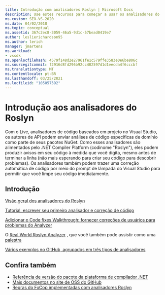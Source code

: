 ```yaml
---
title: Introdução com analisadores Roslyn | Microsoft Docs
description: Use estes recursos para começar a usar os analisadores do Roslyn no Visual Studio; inclui um tutorial e vários exemplos.
ms.custom: SEO-VS-2020
ms.date: 04/02/2018
ms.topic: conceptual
ms.assetid: 367c2ec8-3059-46a5-9d1c-57bead0419e7
author: leslierichardson95
ms.author: lerich
manager: jmartens
ms.workload:
- vssdk
ms.openlocfilehash: 4579f148d2e27961fe1c579ffe3583e0e6be806c
ms.sourcegitcommit: f2916d8fd296b92cc402597d1d1eecda4f6cccbf
ms.translationtype: MT
ms.contentlocale: pt-BR
ms.lasthandoff: 03/25/2021
ms.locfileid: "105057592"
---
```

# <a name="get-started-with-roslyn-analyzers"></a>Introdução aos analisadores do Roslyn

Com o Live, analisadores de código baseados em projeto no Visual Studio, os autores de API podem enviar análises de código específicas de domínio como parte de seus pacotes NuGet. Como esses analisadores são alimentados pelo .NET Compiler Platform (codinome "Roslyn"), eles podem produzir avisos em seu código à medida que você digita, mesmo antes de terminar a linha (não mais esperando para criar seu código para descobrir problemas). Os analisadores também podem trazer uma correção automática de código por meio do prompt de lâmpada do Visual Studio para permitir que você limpe seu código imediatamente.

## <a name="get-started"></a>Introdução

[Visão geral dos analisadores do Roslyn](../code-quality/roslyn-analyzers-overview.md)

[Tutorial: escrever seu primeiro analisador e correção de código](/dotnet/csharp/roslyn-sdk/tutorials/how-to-write-csharp-analyzer-code-fix)

[Adicionar o Code fixes Walkthrough: fornecer correções de usuários para problemas do Analyzer](/archive/msdn-magazine/2015/february/csharp-adding-a-code-fix-to-your-roslyn-analyzer)

O [Real World Roslyn Analyzer](../extensibility/roslyn-analyzers-and-code-aware-library-for-immutablearrays.md) , que você também pode assistir como uma [palestra](https://channel9.msdn.com/events/Build/2015/3-725)

[Vários exemplos no GitHub, agrupados em três tipos de analisadores](https://github.com/dotnet/roslyn/blob/master/docs/analyzers/Analyzer%20Samples.md)

## <a name="see-also"></a>Confira também

- [Referência de versão do pacote da plataforma de compilador .NET](roslyn-version-support.md)
- [Mais documentos no site de OSS do GitHub](https://github.com/dotnet/roslyn/tree/master/docs/analyzers)
- [Regras do FxCop implementadas com analisadores Roslyn](../code-quality/fxcop-rule-port-status.md)
